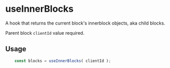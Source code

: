 # useInnerBlocks
A hook that returns the current block's innerblock objects, aka child blocks.

Parent block `clientId` value required.

## Usage
``` jsx
	const blocks = useInnerBlocks( clientId );
```

